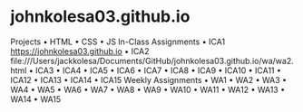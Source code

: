 # johnkolesa03.github.io


Projects
• HTML
• CSS
• JS
In-Class Assignments
• ICA1 https://johnkolesa03.github.io
• ICA2 file:///Users/jackkolesa/Documents/GitHub/johnkolesa03.github.io/wa/wa2.html
• ICA3
• ICA4
• ICA5
• ICA6
• ICA7
• ICA8
• ICA9
• ICA10
• ICA11
• ICA12
• ICA13
• ICA14
• ICA15
Weekly Assignments
• WA1
• WA2
• WA3
• WA4
• WA5
• WA6
• WA7
• WA8
• WA9
• WA10
• WA11
• WA12
• WA13
• WA14
• WA15
